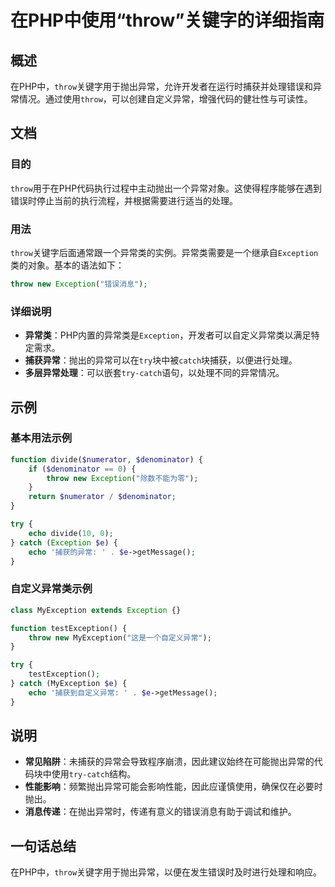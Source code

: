 <!--
Meta Description: # 在PHP中使用“throw”关键字的详细指南 ## 概述 在PHP中，`throw`关键字用于抛出异常，允许开发者在运行时捕获并处理错误和异常情况。通过使用`throw`，可以创建自定义异常，增强代码的健壮性与可读性。 ## 文档 ### 目的 `throw`用于在PHP代码执行过程中主动抛出一...
Meta Keywords: throw, exception, try, catch, php
-->

# 在PHP中使用“throw”关键字的详细指南

## 概述
在PHP中，`throw`关键字用于抛出异常，允许开发者在运行时捕获并处理错误和异常情况。通过使用`throw`，可以创建自定义异常，增强代码的健壮性与可读性。

## 文档
### 目的
`throw`用于在PHP代码执行过程中主动抛出一个异常对象。这使得程序能够在遇到错误时停止当前的执行流程，并根据需要进行适当的处理。

### 用法
`throw`关键字后面通常跟一个异常类的实例。异常类需要是一个继承自`Exception`类的对象。基本的语法如下：

```php
throw new Exception("错误消息");
```

### 详细说明
- **异常类**：PHP内置的异常类是`Exception`，开发者可以自定义异常类以满足特定需求。
- **捕获异常**：抛出的异常可以在`try`块中被`catch`块捕获，以便进行处理。
- **多层异常处理**：可以嵌套`try-catch`语句，以处理不同的异常情况。

## 示例
### 基本用法示例
```php
function divide($numerator, $denominator) {
    if ($denominator == 0) {
        throw new Exception("除数不能为零");
    }
    return $numerator / $denominator;
}

try {
    echo divide(10, 0);
} catch (Exception $e) {
    echo '捕获的异常: ' . $e->getMessage();
}
```

### 自定义异常类示例
```php
class MyException extends Exception {}

function testException() {
    throw new MyException("这是一个自定义异常");
}

try {
    testException();
} catch (MyException $e) {
    echo '捕获到自定义异常: ' . $e->getMessage();
}
```

## 说明
- **常见陷阱**：未捕获的异常会导致程序崩溃，因此建议始终在可能抛出异常的代码块中使用`try-catch`结构。
- **性能影响**：频繁抛出异常可能会影响性能，因此应谨慎使用，确保仅在必要时抛出。
- **消息传递**：在抛出异常时，传递有意义的错误消息有助于调试和维护。

## 一句话总结
在PHP中，`throw`关键字用于抛出异常，以便在发生错误时及时进行处理和响应。